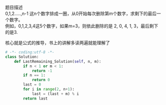 
题目描述  
0,1,2.....,n-1 这n个数字排成一圈，从0开始每次删除第m个数字，求剩下的最后一个数字。  
例如，0,1,2,3,4这5个数字，如果m=3，则依此删除的是 2, 0, 4, 1, 3，最后剩下的是3.  

核心就是公式的推导，书上的讲解多读两遍就能理解了  

```python 
# -*- coding:utf-8 -*-
class Solution:
    def LastRemaining_Solution(self, n, m):
        if n < 1 or m < 1:
            return -1 
        if n == 1:
            return 0 
        last = 0 
        for i in range(2, n+1):
            last = (last + m) % i 
        return last 
```

